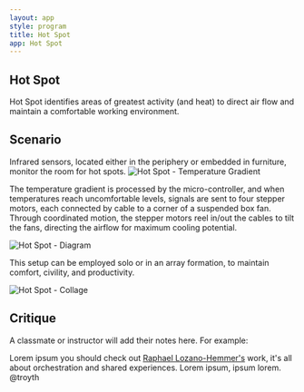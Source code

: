 ```yaml
---
layout: app
style: program
title: Hot Spot
app: Hot Spot
---
```

##	Hot Spot

Hot Spot identifies areas of greatest activity (and heat) to direct air flow and maintain a comfortable working environment.

## Scenario

 Infrared sensors, located either in the periphery or embedded in furniture, monitor the room for hot spots.
![Hot Spot - Temperature Gradient](https://github.com/site2site/site2site.github.io/blob/master/programs/hot-spot/images/heat_gradient.gif?raw=true)

 The temperature gradient is processed by the micro-controller, and when temperatures reach uncomfortable levels, signals are sent to four stepper motors, each connected by cable to a corner of a suspended box fan. Through coordinated motion, the stepper motors reel in/out the cables to tilt the fans, directing the airflow for maximum cooling potential.

![Hot Spot - Diagram](https://github.com/site2site/site2site.github.io/blob/master/programs/hot-spot/images/hotspot_diagram.png?raw=true)

 This setup can be employed solo or in an array formation, to maintain comfort, civility, and productivity.

![Hot Spot - Collage](https://github.com/site2site/site2site.github.io/blob/master/programs/hot-spot/images/hotspot_collage.png?raw=true)



## Critique

A classmate or instructor will add their notes here. For example:

Lorem ipsum you should check out [Raphael Lozano-Hemmer's](http://www.lozano-hemmer.com/) work, it's all about orchestration and shared experiences. Lorem ipsum, ipsum lorem.  
@troyth
